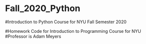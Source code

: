 # Fall_2020_Python
#Introduction to Python Course for NYU Fall Semester 2020

#Homework Code for Introduction to Programming Course for NYU 
#Professor is Adam Meyers 
